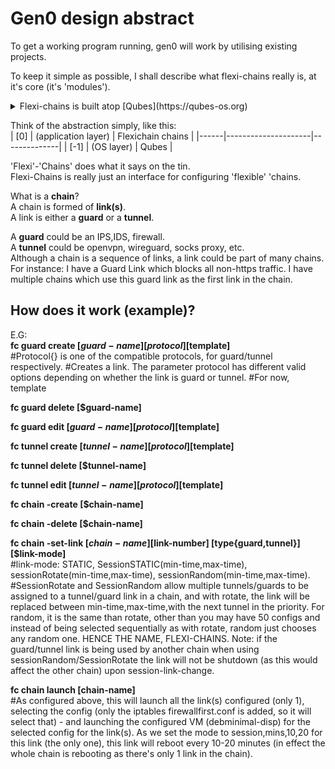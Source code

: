 <h1>Gen0 design abstract</h1>  

To get a working program running, gen0 will work by utilising existing projects.  
 


To keep it simple as possible, I shall describe what flexi-chains really is, at it's core (it's 'modules').  
<details>
  <summary>Flexi-chains is built atop [Qubes](https://qubes-os.org)</summary> 
The modules however could be further abstracted and adapted in the future to use a different compartmentalisation system - Qubes was chosen as it is open-source, has a strong community and is the most advanced that I can publicly build upon.  
</details>

Think of the abstraction simply, like this:  
| [0]  | (application layer) | Flexichain chains |
|------|---------------------|--------------|
| [-1] | (OS layer)          | Qubes        |

'Flexi'-'Chains' does what it says on the tin.  
Flexi-Chains is really just an interface for configuring 'flexible' 'chains.  

What is a **chain**?    
A chain is formed of **link(s)**.  
A link is either a **guard** or a **tunnel**.  

A **guard** could be an IPS,IDS, firewall.             
A **tunnel** could be openvpn, wireguard, socks proxy, etc.  
Although a chain is a sequence of links, a link could be part of many chains.  
For instance: I have a Guard Link which blocks all non-https traffic. I have multiple chains which use this guard link as the first link in the chain.  

<h2>How does it work (example)?</h2>  

E.G:  
**fc guard create [$guard-name] [protocol{}] [$template]**  
#Protocol{} is one of the compatible protocols, for guard/tunnel respectively.
#Creates a link. The parameter protocol has different valid options depending on whether the link is guard or tunnel.
#For now, template

**fc guard delete [$guard-name]**  

**fc guard edit [$guard-name] [protocol{}] [$template]**

**fc tunnel create [$tunnel-name] [protocol{}] [$template]**  

**fc tunnel delete [$tunnel-name]**  

**fc tunnel edit [$tunnel-name] [protocol{}] [$template]**

**fc chain -create [$chain-name]**  

**fc chain -delete [$chain-name]**  

**fc chain -set-link [$chain-name] [$link-number] [type{guard,tunnel}] [$link-mode]**       
#link-mode: STATIC, SessionSTATIC(min-time,max-time), sessionRotate(min-time,max-time), sessionRandom(min-time,max-time).  
#SessionRotate and SessionRandom allow multiple tunnels/guards to be assigned to a tunnel/guard link in a chain, and with rotate, the link will be replaced between min-time,max-time,with the next tunnel in the priority. For random, it is the same than rotate, other than you may have 50 configs and instead of being selected sequentially as with rotate, random just chooses any random one. HENCE THE NAME, FLEXI-CHAINS. Note: if the guard/tunnel link is being used by another chain when using sessionRandom/SessionRotate the link will not be shutdown (as this would affect the other chain) upon session-link-change.




**fc chain launch [chain-name]**  
#As configured above, this will launch all the link(s) configured (only 1), selecting the config (only the iptables firewallfirst.conf is added, so it will select that) - and launching the configured VM (debminimal-disp) for the selected config for the link(s). As we set the mode to session,mins,10,20 for this link (the only one), this link will reboot every 10-20 minutes (in effect the whole chain is rebooting as there's only 1 link in the chain).


